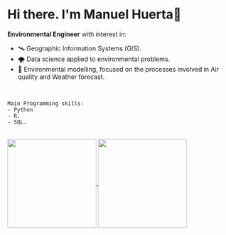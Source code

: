 # Hi there. I'm Manuel Huerta👋

**Environmental Engineer** with interest in:

- 🛰 Geographic Information Systems (GIS).
- 🌪 Data science applied to environmental problems.
- 🌊 Environmental modelling, focused on the processes involved in Air quality and Weather forecast.

<br />

```
Main Programming skills:
- Python
- R.
- SQL.
```

<br />

<!-- ![GitHub stats](https://github-readme-stats.vercel.app/api?username=maniconaji&show_icons=true&theme=gruvbox&count_private=true&layout=normal) ![Top Langs](https://github-readme-stats.vercel.app/api/top-langs/?username=maniconaji&layout=normal&show_icons=true&theme=gruvbox&count_private=true) -->

<a href="https://github.com/anuraghazra/github-readme-stats">
  <img height=200 align="center" src="https://github-readme-stats.vercel.app/api?username=maniconaji&show_icons=true&theme=gruvbox&count_private=true&layout=normal&card_width=320" />
</a>
<a href="https://github.com/anuraghazra/convoychat">
  <img height=200 align="center" src="https://github-readme-stats.vercel.app/api/top-langs/?username=maniconaji&layout=normal&show_icons=true&theme=gruvbox&count_private=true" />
</a>

<!--
**maniconaji/maniconaji** is a ✨ _special_ ✨ repository because its `README.md` (this file) appears on your GitHub profile.

Here are some ideas to get you started:

- 🔭 I’m currently working on ...
- 👯 I’m looking to collaborate on ...
- 🤔 I’m looking for help with ...
- 💬 Ask me about ...
- 📫 How to reach me: ...
- 😄 Pronouns: ...
-
-->
